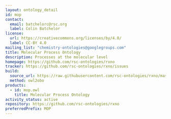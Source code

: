 ```yaml
---
layout: ontology_detail
id: mop
contact:
  email: batchelorc@rsc.org
  label: Colin Batchelor
license:
  url: https://creativecommons.org/licenses/by/4.0/
  label: CC-BY 4.0
mailing_list: "chemistry-ontologies@googlegroups.com"
title: Molecular Process Ontology
description: Processes at the molecular level
homepage: https://github.com/rsc-ontologies/rxno
tracker: https://github.com/rsc-ontologies/rxno/issues
build:
  source_url: https://raw.githubusercontent.com/rsc-ontologies/rxno/master/mop.owl
  method: owl2obo
products:
  - id: mop.owl
    title: Molecular Process Ontology
activity_status: active
repository: https://github.com/rsc-ontologies/rxno
preferredPrefix: MOP
---
```

